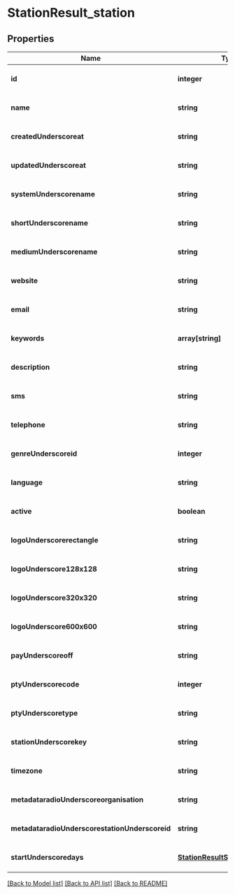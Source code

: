 # StationResult_station

## Properties
Name | Type | Description | Notes
------------ | ------------- | ------------- | -------------
**id** | **integer** |  | [optional] [default to null]
**name** | **string** |  | [optional] [default to null]
**createdUnderscoreat** | **string** |  | [optional] [default to null]
**updatedUnderscoreat** | **string** |  | [optional] [default to null]
**systemUnderscorename** | **string** |  | [optional] [default to null]
**shortUnderscorename** | **string** |  | [optional] [default to null]
**mediumUnderscorename** | **string** |  | [optional] [default to null]
**website** | **string** |  | [optional] [default to null]
**email** | **string** |  | [optional] [default to null]
**keywords** | **array[string]** |  | [optional] [default to null]
**description** | **string** |  | [optional] [default to null]
**sms** | **string** |  | [optional] [default to null]
**telephone** | **string** |  | [optional] [default to null]
**genreUnderscoreid** | **integer** |  | [optional] [default to null]
**language** | **string** |  | [optional] [default to null]
**active** | **boolean** |  | [optional] [default to null]
**logoUnderscorerectangle** | **string** |  | [optional] [default to null]
**logoUnderscore128x128** | **string** |  | [optional] [default to null]
**logoUnderscore320x320** | **string** |  | [optional] [default to null]
**logoUnderscore600x600** | **string** |  | [optional] [default to null]
**payUnderscoreoff** | **string** |  | [optional] [default to null]
**ptyUnderscorecode** | **integer** |  | [optional] [default to null]
**ptyUnderscoretype** | **string** |  | [optional] [default to null]
**stationUnderscorekey** | **string** |  | [optional] [default to null]
**timezone** | **string** |  | [optional] [default to null]
**metadataradioUnderscoreorganisation** | **string** |  | [optional] [default to null]
**metadataradioUnderscorestationUnderscoreid** | **string** |  | [optional] [default to null]
**startUnderscoredays** | [**StationResultStationStartDays**](StationResultStationStartDays.md) |  | [optional] [default to null]

[[Back to Model list]](../README.md#documentation-for-models) [[Back to API list]](../README.md#documentation-for-api-endpoints) [[Back to README]](../README.md)


